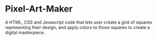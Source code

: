 # Pixel-Art-Maker
A HTML, CSS and Javascript code that lets user create a grid of squares representing their design, and apply colors to those squares to create a digital masterpiece.
